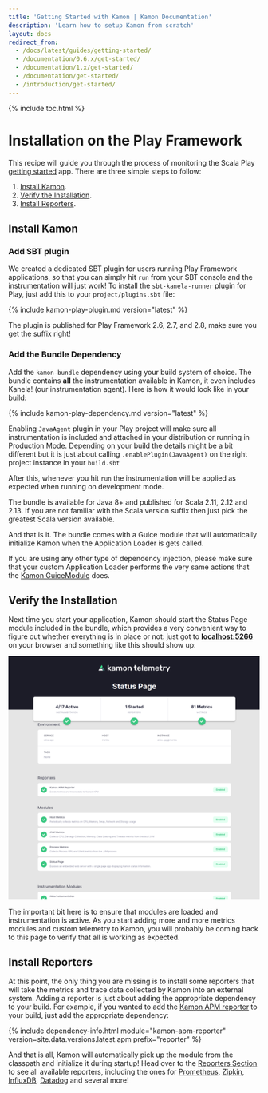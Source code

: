 ```yaml
---
title: 'Getting Started with Kamon | Kamon Documentation'
description: 'Learn how to setup Kamon from scratch'
layout: docs
redirect_from:
  - /docs/latest/guides/getting-started/
  - /documentation/0.6.x/get-started/
  - /documentation/1.x/get-started/
  - /documentation/get-started/
  - /introduction/get-started/
---
```


{% include toc.html %}

Installation on the Play Framework
==================================

This recipe will guide you through the process of monitoring the Scala Play [getting started][1] app.
There are three simple steps to follow:

  1. [Install Kamon](#install-kamon).
  2. [Verify the Installation](#verify-the-installation).
  2. [Install Reporters](#install-reporters).


Install Kamon
-------------

### Add SBT plugin

We created a dedicated SBT plugin for users running Play Framework applications, so that you can simply hit `run` from
your SBT console and the instrumentation will just work! To install the `sbt-kanela-runner` plugin for Play, just add
this to your `project/plugins.sbt` file:

{% include kamon-play-plugin.md version="latest" %}

The plugin is published for Play Framework 2.6, 2.7, and 2.8, make sure you get the suffix right!


### Add the Bundle Dependency

Add the `kamon-bundle` dependency using your build system of choice. The bundle contains **all** the
instrumentation available in Kamon, it even includes Kanela! (our instrumentation agent). Here is how it would look like
in your build:

{% include kamon-play-dependency.md version="latest" %}

Enabling `JavaAgent` plugin in your Play project will make sure all instrumentation is included and attached in your
distribution or running in Production Mode. Depending on your build the details might be a bit different but it is just
about calling `.enablePlugin(JavaAgent)` on the right project instance in your `build.sbt`

After this, whenever you hit
`run` the instrumentation will be applied as expected when running on development mode.

The bundle is available for Java 8+ and published for Scala 2.11, 2.12 and 2.13. If you are not familiar with the Scala
version suffix then just pick the greatest Scala version available.


And that is it. The bundle comes with a Guice module that will automatically initialize Kamon when the Application
Loader is gets called.

<p class="alert alert-warning">
  If you are using any other type of dependency injection, please make sure that your custom Application Loader performs
  the very same actions that the <a href="https://github.com/kamon-io/Kamon/blob/master/instrumentation/kamon-play/src/main/scala/kamon/instrumentation/play/GuiceModule.scala" target="_blank">Kamon GuiceModule</a> does.
</p>



Verify the Installation
-----------------------

Next time you start your application, Kamon should start the Status Page module included in the bundle, which provides a
very convenient way to figure out whether everything is in place or not: just got to
<a href="http://localhost:5266/" target="_blank"><strong>localhost:5266</strong></a> on your browser and something like
this should show up:

<img class="img-fluid" src="/assets/img/kamon-status-page.png" alt="Kamon Status Page">

The important bit here is to ensure that modules are loaded and instrumentation is active. As you start adding more and
more metrics modules and custom telemetry to Kamon, you will probably be coming back to this page to verify that all is
working as expected.


Install Reporters
-----------------

At this point, the only thing you are missing is to install some reporters that will take the metrics and trace data
collected by Kamon into an external system. Adding a reporter is just about adding the appropriate dependency to your
build. For example, if you wanted to add the [Kamon APM reporter][apm-reporter] to your build, just add the appropriate dependency:

{% include dependency-info.html module="kamon-apm-reporter" version=site.data.versions.latest.apm prefix="reporter" %}

And that is all, Kamon will automatically pick up the module from the classpath and initialize it during startup! Head
over to the [Reporters Section][reporters] to see all available reporters, including the ones for [Prometheus][prometheus],
[Zipkin][zipkin], [InfluxDB][influxdb], [Datadog][datadog] and several more!


[1]: https://www.playframework.com/getting-started
[reporters]: ../../../reporters/
[apm-reporter]: ../../../reporters/apm/
[prometheus]: ../../../reporters/prometheus/
[zipkin]: ../../../reporters/zipkin/
[influxdb]: ../../../reporters/influxdb/
[datadog]: ../../../reporters/datadog/
